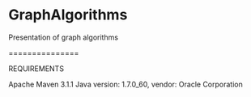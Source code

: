GraphAlgorithms
===============

Presentation of graph algorithms

===============

REQUIREMENTS

Apache Maven 3.1.1 
Java version: 1.7.0_60, vendor: Oracle Corporation
